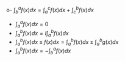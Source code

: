 o- $\int^a_b f(x) dx = \int ^c _a f(x)dx + \int ^b_c f(x)dx$
- $\int ^a _a f(x) dx = 0$
- $\int ^b_a f(x) dx = l\int ^b_a f(x) dx$
- $\int ^b_a f(x) dx \pm f(x) dx = \int ^b_a f(x) dx \pm \int ^b_a g(x) dx$
- $\int ^b_a f(x) dx = -\int^a_b f(x) dx$